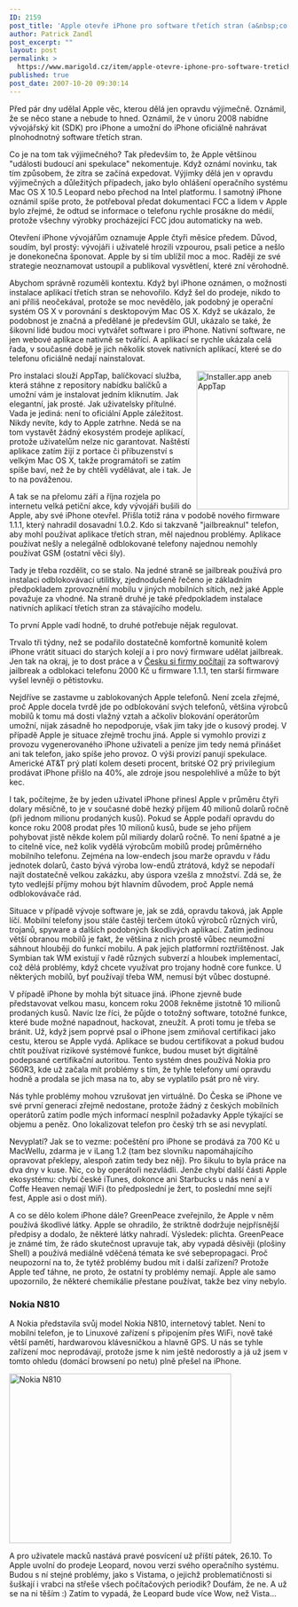 ```yaml
---
ID: 2159
post_title: 'Apple otevře iPhone pro software třetích stran (a&nbsp;co je za tím)'
author: Patrick Zandl
post_excerpt: ""
layout: post
permalink: >
  https://www.marigold.cz/item/apple-otevre-iphone-pro-software-tretich-stran-a-co-je-za-tim
published: true
post_date: 2007-10-20 09:30:14
---
```

Před pár dny udělal Apple věc, kterou dělá jen opravdu výjimečně. Oznámil, že se něco stane a nebude to hned. Oznámil, že v únoru 2008 nabídne vývojářský kit (SDK) pro iPhone a umožní do iPhone oficiálně nahrávat plnohodnotný software třetích stran. 

Co je na tom tak výjimečného? Tak především to, že Apple většinou "události budoucí ani spekulace" nekomentuje.  Když oznámí novinku, tak tím způsobem, že zítra se začíná expedovat. Výjimky dělá jen v opravdu výjimečných a důležitých případech, jako bylo ohlášení operačního systému Mac OS X 10.5 Leopard nebo přechod na Intel platformu. I samotný iPhone oznámil spíše proto, že potřeboval předat dokumentaci FCC a lidem v Apple bylo zřejmé, že odtud se informace o telefonu rychle prosákne do médií, protože všechny výrobky procházející FCC jdou automaticky na web. 

Otevření iPhone vývojářům oznamuje Apple čtyři měsíce předem. Důvod, soudím, byl prostý: vývojáři i uživatelé hrozili vzpourou, psali petice a nešlo je donekonečna šponovat. Apple by si tím ublížil moc a moc. Raději ze své strategie neoznamovat ustoupil a publikoval vysvětlení, které zní věrohodně. 

Abychom správně rozuměli kontextu. Když byl iPhone oznámen, o možnosti instalace aplikací třetích stran se nehovořilo. Když šel do prodeje, nikdo to ani příliš neočekával, protože se moc nevědělo, jak podobný je operační systém OS X v porovnání s desktopovým Mac OS X. Když se ukázalo, že podobnost je značná a předělané je především GUI, ukázalo se také, že šikovní lidé budou moci vytvářet software i pro iPhone. Nativní software, ne jen webové aplikace nativně se tvářící. A aplikací se rychle ukázala celá řada, v současné době je jich několik stovek nativních aplikací, které se do telefonu oficiálně nedají nainstalovat. <!--more-->

<a href="http://www.marigold.cz/wp-content/screenshot.png"><img src="http://www.marigold.cz/wp-content/_screenshot.png" width="166" height="250" alt="Installer.app aneb AppTap" title="Installer.app aneb AppTap" align="right" /></a>
Pro instalaci slouží AppTap, balíčkovací služba, která stáhne z repository nabídku balíčků a umožní vám je instalovat jedním kliknutím. Jak elegantní, jak prosté. Jak uživatelsky přítulné. Vada je jediná: není to oficiální Apple záležitost. Nikdy nevíte, kdy to Apple zatrhne. Nedá se na tom vystavět žádný ekosystém prodeje aplikací, protože uživatelům nelze nic garantovat. Naštěstí aplikace zatím žijí z portace či příbuzenství s velkým Mac OS X, takže programátoři se zatím spíše baví, než že by chtěli vydělávat, ale i tak. Je to na pováženou.

A tak se na přelomu září a října rozjela po internetu velká petiční akce, kdy vývojáři bušili do Apple, aby své iPhone otevřel. Přišla totiž rána v podobě nového firmware 1.1.1, který nahradil dosavadní 1.0.2. Kdo si takzvaně "jailbreaknul" telefon, aby mohl používat aplikace třetích stran, měl najednou problémy. Aplikace používat nešly a nelegálně odblokované telefony najednou nemohly používat GSM (ostatní věci šly).

Tady je třeba rozdělit, co se stalo. Na jedné straně se jailbreak používá pro instalaci odblokovávací utilitky, zjednodušeně řečeno je základním předpokladem zprovoznění mobilu v jiných mobilních sítích, než jaké Apple považuje za vhodné. Na straně druhé je také předpokladem instalace nativních aplikací třetích stran za stávajícího modelu. 

To první Apple vadí hodně, to druhé potřebuje nějak regulovat. 

Trvalo tři týdny, než se podařilo dostatečně komfortně komunitě kolem iPhone vrátit situaci do starých kolejí a i pro nový firmware udělat jailbreak. Jen tak na okraj, je to dost práce a v <a href="http://czechiphone.googlepages.com/odblokováníappleiphone">Česku si firmy počítají</a> za softwarový jailbreak a odblokaci telefonu 2000 Kč u firmware 1.1.1, ten starší firmware vyšel levněji o pětistovku. 

Nejdříve se zastavme u zablokovaných Apple telefonů. Není zcela zřejmé, proč Apple docela tvrdě jde po odblokování svých telefonů, většina výrobců mobilů k tomu má dosti vlažný vztah a ačkoliv blokování operátorům umožní, nijak zásadně ho nepodporuje, však jim taky jde o kusový prodej. V případě Apple je situace zřejmě trochu jiná. Apple si vymohlo provizi z provozu vygenerovaného iPhone uživateli a peníze jim tedy nemá přinášet ani tak telefon, jako spíše jeho provoz. O výši provizí panují spekulace. Americké AT&T prý platí kolem deseti procent, britské O2 prý privilegium prodávat iPhone přišlo na 40%, ale zdroje jsou nespolehlivé a může to být kec.

I tak, počítejme, že by jeden uživatel iPhone přinesl Apple v průměru čtyři dolary měsíčně, to je v současné době hezký příjem 40 milionů dolarů ročně (při jednom milionu prodaných kusů). Pokud se Apple podaří opravdu do konce roku 2008 prodat přes 10 milionů kusů, bude se jeho příjem pohybovat jistě někde kolem půl miliardy dolarů ročně. To není špatné a je to citelně více, než kolik vydělá výrobcům mobilů prodej průměrného mobilního telefonu. Zejména na low-endech jsou marže opravdu v řádu jednotek dolarů, často bývá výroba low-endů ztrátová, když se nepodaří najít dostatečně velkou zakázku, aby úspora vzešla z množství. Zdá se, že tyto vedlejší příjmy mohou být hlavním důvodem, proč Apple nemá odblokovávače rád.

Situace v případě vývoje software je, jak se zdá, opravdu taková, jak Apple líčí. Mobilní telefony jsou stále častěji terčem útoků výrobců různých virů, trojanů, spyware a dalších podobných škodlivých aplikací. Zatím jedinou větší obranou mobilů je fakt, že většina z nich prostě vůbec neumožní sáhnout hlouběji do funkcí mobilu. A pak jejich platformní roztříštěnost. Jak Symbian tak WM existují v řadě různých subverzí a hloubek implementací, což dělá problémy, když chcete využívat pro trojany hodně core funkce. U některých mobilů, byť používají třeba WM, nemusí být vůbec dostupné. 

V případě iPhone by mohla být situace jiná. iPhone zjevně bude představovat velkou masu, koncem roku 2008 řekněme jistotně 10 milionů prodaných kusů. Navíc lze říci, že půjde o totožný software, totožné funkce, které bude možné napadnout, hackovat, zneužít. A proti tomu je třeba se bránit. Už, když jsem poprvé psal o iPhone jsem zmiňoval certifikaci jako cestu, kterou se Apple vydá. Aplikace se budou certifikovat a pokud budou chtít používat rizikové systémové funkce, budou muset být digitálně podepsané certifikační autoritou. Tento systém dnes používá Nokia pro S60R3, kde už začala mít problémy s tím, že tyhle telefony umí opravdu hodně a prodala se jich masa na to, aby se vyplatilo psát pro ně viry. 

Nás tyhle problémy mohou vzrušovat jen virtuálně. Do Česka se iPhone ve své první generaci zřejmě nedostane, protože žádný z českých mobilních operátorů zatím podle mých informací nesplnil požadavky Apple týkající se objemu a peněz. Ono lokalizovat telefon pro český trh se asi nevyplatí. 

Nevyplatí? Jak se to vezme: počeštění pro iPhone se prodává za 700 Kč u MacWellu, zdarma je v iLang 1.2 (tam bez slovníku napomáhajícího opravovat překlepy, alespoň zatím tedy bez něj). Pro šikulu to byla práce na dva dny v kuse. Nic, co by operátoři nezvládli. Jenže chybí další části Apple ekosystému: chybí české iTunes, dokonce ani Starbucks u nás není a v Coffe Heaven nemají WiFi (to předposlední je žert, to poslední mne sejří fest, Apple asi o dost míň).

A co se dělo kolem iPhone dále? GreenPeace zveřejnilo, že Apple v něm používá škodlivé látky. Apple se ohradilo, že striktně dodržuje nejpřísnější předpisy a dodalo, že některé látky nahradí. Výsledek: plichta. GreenPeace je známé tím, že rádo skutečnost upravuje tak, aby vypadá děsivěji (plošiny Shell) a používá mediálně vděčená témata ke své sebepropagaci. Proč neupozorní na to, že tytéž problémy budou mít i další zařízení? Protože Apple teď táhne, ne proto, že ostatní ty problémy nemají. Apple ale samo upozornilo, že některé chemikálie přestane používat, takže bez viny nebylo. 

<h3>Nokia N810</h3>

A Nokia představila svůj model Nokia N810, internetový tablet. Není to mobilní telefon, je to Linuxové zařízení s připojením přes WiFi, nově také větší pamětí, hardwarovou klávesničkou a hlavně GPS. U nás se tyhle zařízení moc neprodávají, protože jsme k nim ještě nedorostly a já už jsem v tomto ohledu (domácí browsení po netu) plně přešel na iPhone. 

<a href="http://www.marigold.cz/wp-content/Nok5.jpg"><img src="http://www.marigold.cz/wp-content/_Nok5.jpg" width="400" height="306" alt="Nokia N810" title="Nokia N810"  /></a>

A pro uživatele macků nastává pravé posvícení už příští pátek, 26.10. To Apple uvolní do prodeje Leopard, novou verzi svého operačního systému. Budou s ní stejné problémy, jako s Vistama, o jejichž problematičnosti si šuškají i vrabci na střeše všech počítačových periodik? Doufám, že ne. A už se na ni těším :) Zatím to vypadá, že Leopard bude více Wow, než Vista...